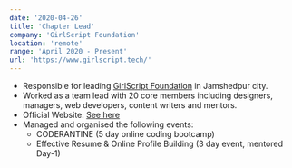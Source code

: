```yaml
---
date: '2020-04-26'
title: 'Chapter Lead'
company: 'GirlScript Foundation'
location: 'remote'
range: 'April 2020 - Present'
url: 'https://www.girlscript.tech/'
---
```


- Responsible for leading [GirlScript Foundation](https://www.girlscript.tech/) in Jamshedpur city.
- Worked as a team lead with 20 core members including designers, managers, web developers, content writers and mentors.
- Official Website: [See here](https://girlscript-jamshedpur.github.io/)
- Managed and organised the following events:
  - CODERANTINE (5 day online coding bootcamp)
  - Effective Resume & Online Profile Building (3 day event, mentored Day-1)
